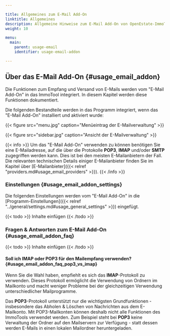 ```yaml
---

title: Allgemeines zum E-Mail Add-On
linktitle: Allgemeines
description: Allgemeine Hinweise zum E-Mail Add-On von OpenEstate-ImmoTool…
weight: 10

menu:
  main:
    parent: usage-email
    identifier: usage-email-addon

---
```


## Über das E-Mail Add-On {#usage_email_addon}

Die Funktionen zum Empfang und Versand von E-Mails werden vom "E-Mail Add-On" in das ImmoTool integriert. In diesem Kapitel werden diese Funktionen dokumentiert.

Die folgenden Bestandteile werden in das Programm integriert, wenn das "E-Mail Add-On" installiert und aktiviert wurde:

{{< figure src="menu.jpg" caption="Menüeintrag der E-Mailverwaltung" >}}

{{< figure src="sidebar.jpg" caption="Ansicht der E-Mailverwaltung" >}}

{{< info >}}
Um das "E-Mail Add-On" verwenden zu können benötigen Sie eine E-Mailadresse, auf die über die Protokolle **POP3**, **IMAP** und/oder **SMTP** zugegriffen werden kann. Dies ist bei den meisten E-Mailanbietern der Fall. Die relevanten technischen Details einiger E-Mailanbieter finden Sie im Kapitel über [E-Mailanbieter]({{< relref "providers.md#usage_email_providers" >}}).
{{< /info >}}


### Einstellungen {#usage_email_addon_settings}

Die folgenden Einstellungen werden vom "E-Mail Add-On" in die [Programm-Einstellungen]({{< relref "../general/settings.md#usage_general_settings" >}}) eingefügt.

{{< todo >}}
Inhalte einfügen
{{< /todo >}}


### Fragen & Antworten zum E-Mail Add-On {#usage_email_addon_faq}

{{< todo >}}
Inhalte einfügen
{{< /todo >}}


#### Soll ich IMAP oder POP3 für den Mailempfang verwenden? {#usage_email_addon_faq_pop3_vs_imap}

Wenn Sie die Wahl haben, empfiehlt es sich das **IMAP**-Protokoll zu verwenden. Dieses Protokoll ermöglicht die Verwendung von Ordnern im Mailkonto und macht weniger Probleme bei der gleichzeitigen Verwendung unterschiedlicher Mailprogramme.

Das **POP3**-Protokoll unterstützt nur die wichtigsten Grundfunktionen - insbesondere das Abholen & Löschen von Nachrichten aus dem E-Mailkonto. Mit POP3-Mailkonten können deshalb nicht alle Funktionen des ImmoTools verwendet werden. Zum Beispiel steht bei **POP3** keine Verwaltung der Ordner auf den Mailservern zur Verfügung - statt dessen werden E-Mails in einen lokalen Mailordner heruntergeladen.
